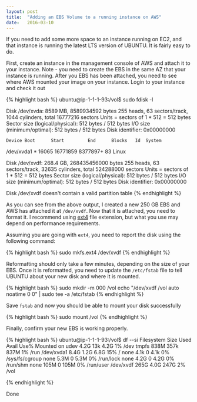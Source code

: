 ```yaml
---
layout: post
title:  "Adding an EBS Volume to a running instance on AWS"
date:   2016-03-10
---
```


If you need to add some more space to an instance running on EC2, and that instance is running the latest 
LTS version of UBUNTU. It is fairly easy to do.

First, create an instance in the management console of AWS and attach it to your instance. Note - you need
to create the EBS in the same AZ that your instance is running. After you EBS has been attached, you 
need to see where AWS mounted your image on your instance. Login to your instance and check it out

{% highlight bash %}
ubuntu@ip-1-1-1-93:/vol$ sudo fdisk -l

Disk /dev/xvda: 8589 MB, 8589934592 bytes
255 heads, 63 sectors/track, 1044 cylinders, total 16777216 sectors
Units = sectors of 1 * 512 = 512 bytes
Sector size (logical/physical): 512 bytes / 512 bytes
I/O size (minimum/optimal): 512 bytes / 512 bytes
Disk identifier: 0x00000000

    Device Boot      Start         End      Blocks   Id  System
/dev/xvda1   *       16065    16771859     8377897+  83  Linux

Disk /dev/xvdf: 268.4 GB, 268435456000 bytes
255 heads, 63 sectors/track, 32635 cylinders, total 524288000 sectors
Units = sectors of 1 * 512 = 512 bytes
Sector size (logical/physical): 512 bytes / 512 bytes
I/O size (minimum/optimal): 512 bytes / 512 bytes
Disk identifier: 0x00000000

Disk /dev/xvdf doesn't contain a valid partition table
{% endhighlight %}

As you can see from the above output, I created a new 250 GB EBS and AWS has attached it at `/dev/xvdf`. Now that
it is attached, you need to format it. I recommend using [ext4](https://en.wikipedia.org/wiki/Ext4) file extension,
but what you use may depend on performance requirements.

Assuming you are going with `ext4`, you need to report the disk using the following command:

{% highlight bash %}
sudo mkfs.ext4 /dev/xvdf
{% endhighlight %}

Reformatting should only take a few minutes, depending on the size of your EBS. Once it is reformatted, you need to update
the `/etc/fstab` file to tell UBUNTU about your new disk and where it is mounted.

{% highlight bash %}
sudo mkdir -m 000 /vol
echo "/dev/xvdf /vol auto noatime 0 0" | sudo tee -a /etc/fstab
{% endhighlight %}

Save `fstab` and now you should be able to mount your disk successfully

{% highlight bash %}
sudo mount /vol
{% endhighlight %}

Finally, confirm your new EBS is working properly.

{% highlight bash %}
ubuntu@ip-1-1-1-93:/vol$ df --si
Filesystem      Size  Used Avail Use% Mounted on
udev            4.2G   13k  4.2G   1% /dev
tmpfs           838M  357k  837M   1% /run
/dev/xvda1      8.4G  1.2G  6.8G  15% /
none            4.1k     0  4.1k   0% /sys/fs/cgroup
none            5.3M     0  5.3M   0% /run/lock
none            4.2G     0  4.2G   0% /run/shm
none            105M     0  105M   0% /run/user
/dev/xvdf       265G  4.0G  247G   2% /vol

{% endhighlight %}

Done